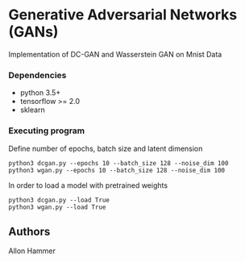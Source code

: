 # Generative Adversarial Networks (GANs)

Implementation of DC-GAN and Wasserstein GAN on Mnist Data

### Dependencies


* python 3.5+
* tensorflow >= 2.0
* sklearn



### Executing program

Define number of epochs, batch size and latent dimension

```
python3 dcgan.py --epochs 10 --batch_size 128 --noise_dim 100
python3 wgan.py --epochs 10 --batch_size 128 --noise_dim 100

```
In order to load a model with pretrained weights

```
python3 dcgan.py --load True
python3 wgan.py --load True

```

## Authors

Allon Hammer